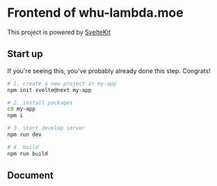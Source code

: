 # Frontend of whu-lambda.moe
This project is powered by [SvelteKit](https://kit.svelte.dev/)

## Start up

If you're seeing this, you've probably already done this step. Congrats!

```bash
# 1. create a new project in my-app
npm init svelte@next my-app

# 2. install packages
cd my-app
npm i

# 3. start develop server
npm run dev

# 4. build
npm run build
```

## Document